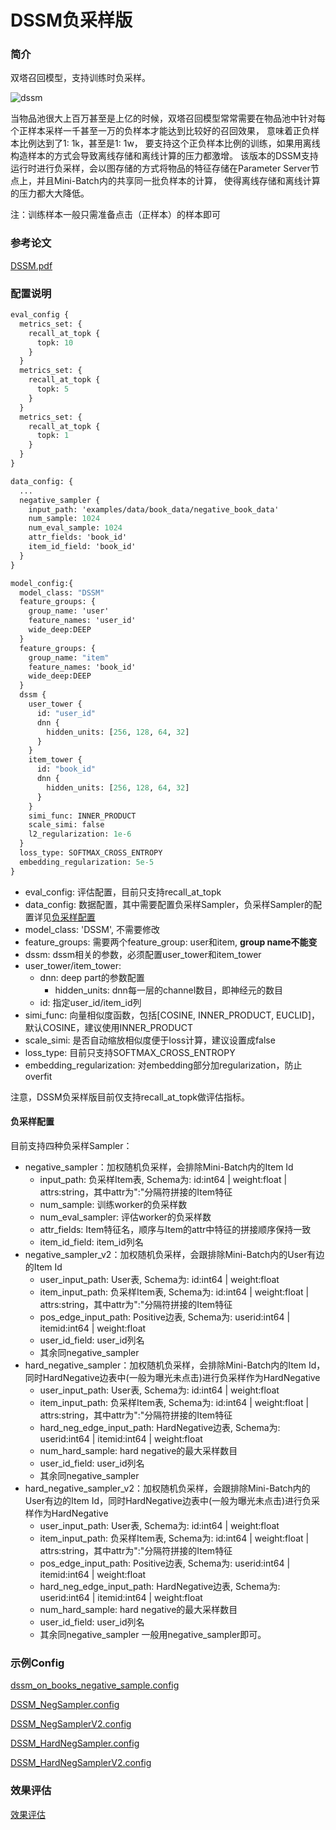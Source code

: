 # DSSM负采样版

### 简介

双塔召回模型，支持训练时负采样。

![dssm](../../docs/images/models/dssm_neg_sampler.png)

当物品池很大上百万甚至是上亿的时候，双塔召回模型常常需要在物品池中针对每个正样本采样一千甚至一万的负样本才能达到比较好的召回效果，
意味着正负样本比例达到了1: 1k，甚至是1: 1w， 要支持这个正负样本比例的训练，如果用离线构造样本的方式会导致离线存储和离线计算的压力都激增。
该版本的DSSM支持运行时进行负采样，会以图存储的方式将物品的特征存储在Parameter Server节点上，并且Mini-Batch内的共享同一批负样本的计算，
使得离线存储和离线计算的压力都大大降低。

注：训练样本一般只需准备点击（正样本）的样本即可

### 参考论文

[DSSM.pdf](https://www.microsoft.com/en-us/research/wp-content/uploads/2016/02/cikm2013_DSSM_fullversion.pdf)

### 配置说明

```protobuf
eval_config {
  metrics_set: {
    recall_at_topk {
      topk: 10
    }
  }
  metrics_set: {
    recall_at_topk {
      topk: 5
    }
  }
  metrics_set: {
    recall_at_topk {
      topk: 1
    }
  }
}

data_config: {
  ...
  negative_sampler {
    input_path: 'examples/data/book_data/negative_book_data'
    num_sample: 1024
    num_eval_sample: 1024
    attr_fields: 'book_id'
    item_id_field: 'book_id'
  }
}

model_config:{
  model_class: "DSSM"
  feature_groups: {
    group_name: 'user'
    feature_names: 'user_id'
    wide_deep:DEEP
  }
  feature_groups: {
    group_name: "item"
    feature_names: 'book_id'
    wide_deep:DEEP
  }
  dssm {
    user_tower {
      id: "user_id"
      dnn {
        hidden_units: [256, 128, 64, 32]
      }
    }
    item_tower {
      id: "book_id"
      dnn {
        hidden_units: [256, 128, 64, 32]
      }
    }
	simi_func: INNER_PRODUCT
    scale_simi: false
    l2_regularization: 1e-6
  }
  loss_type: SOFTMAX_CROSS_ENTROPY
  embedding_regularization: 5e-5
}
```

- eval_config: 评估配置，目前只支持recall_at_topk
- data_config: 数据配置，其中需要配置负采样Sampler，负采样Sampler的配置详见[负采样配置](./%E8%B4%9F%E9%87%87%E6%A0%B7%E9%85%8D%E7%BD%AE)
- model_class: 'DSSM', 不需要修改
- feature_groups: 需要两个feature_group: user和item, **group name不能变**
- dssm: dssm相关的参数，必须配置user_tower和item_tower
- user_tower/item_tower:
  - dnn: deep part的参数配置
    - hidden_units: dnn每一层的channel数目，即神经元的数目
  - id: 指定user_id/item_id列
- simi_func: 向量相似度函数，包括\[COSINE, INNER_PRODUCT, EUCLID\]，默认COSINE，建议使用INNER_PRODUCT
- scale_simi: 是否自动缩放相似度便于loss计算，建议设置成false
- loss_type: 目前只支持SOFTMAX_CROSS_ENTROPY
- embedding_regularization: 对embedding部分加regularization，防止overfit

注意，DSSM负采样版目前仅支持recall_at_topk做评估指标。

#### 负采样配置

目前支持四种负采样Sampler：

- negative_sampler：加权随机负采样，会排除Mini-Batch内的Item Id
  - input_path: 负采样Item表, Schema为: id:int64 | weight:float | attrs:string，其中attr为":"分隔符拼接的Item特征
  - num_sample: 训练worker的负采样数
  - num_eval_sampler: 评估worker的负采样数
  - attr_fields: Item特征名，顺序与Item的attr中特征的拼接顺序保持一致
  - item_id_field: item_id列名
- negative_sampler_v2：加权随机负采样，会跟排除Mini-Batch内的User有边的Item Id
  - user_input_path: User表, Schema为: id:int64 | weight:float
  - item_input_path: 负采样Item表, Schema为: id:int64 | weight:float | attrs:string，其中attr为":"分隔符拼接的Item特征
  - pos_edge_input_path: Positive边表, Schema为: userid:int64 | itemid:int64 | weight:float
  - user_id_field: user_id列名
  - 其余同negative_sampler
- hard_negative_sampler：加权随机负采样，会排除Mini-Batch内的Item Id，同时HardNegative边表中(一般为曝光未点击)进行负采样作为HardNegative
  - user_input_path: User表, Schema为: id:int64 | weight:float
  - item_input_path: 负采样Item表, Schema为: id:int64 | weight:float | attrs:string，其中attr为":"分隔符拼接的Item特征
  - hard_neg_edge_input_path: HardNegative边表, Schema为: userid:int64 | itemid:int64 | weight:float
  - num_hard_sample: hard negative的最大采样数目
  - user_id_field: user_id列名
  - 其余同negative_sampler
- hard_negative_sampler_v2：加权随机负采样，会跟排除Mini-Batch内的User有边的Item Id，同时HardNegative边表中(一般为曝光未点击)进行负采样作为HardNegative
  - user_input_path: User表, Schema为: id:int64 | weight:float
  - item_input_path: 负采样Item表, Schema为: id:int64 | weight:float | attrs:string，其中attr为":"分隔符拼接的Item特征
  - pos_edge_input_path: Positive边表, Schema为: userid:int64 | itemid:int64 | weight:float
  - hard_neg_edge_input_path: HardNegative边表, Schema为: userid:int64 | itemid:int64 | weight:float
  - num_hard_sample: hard negative的最大采样数目
  - user_id_field: user_id列名
  - 其余同negative_sampler
    一般用negative_sampler即可。

### 示例Config

[dssm_on_books_negative_sample.config](../configs/dssm_on_books_negative_sample.config)

[DSSM_NegSampler.config](https://easyrec.oss-cn-beijing.aliyuncs.com/config/dssm_neg_sampler_on_taobao.config)

[DSSM_NegSamplerV2.config](https://easyrec.oss-cn-beijing.aliyuncs.com/config/dssm_neg_sampler_v2_on_taobao.config)

[DSSM_HardNegSampler.config](https://easyrec.oss-cn-beijing.aliyuncs.com/config/dssm_hard_neg_sampler_on_taobao.config)

[DSSM_HardNegSamplerV2.config](https://easyrec.oss-cn-beijing.aliyuncs.com/config/dssm_hard_neg_sampler_v2_on_taobao.config)

### 效果评估

[效果评估](https://easyrec.oss-cn-beijing.aliyuncs.com/docs/recall_eval.pdf)

